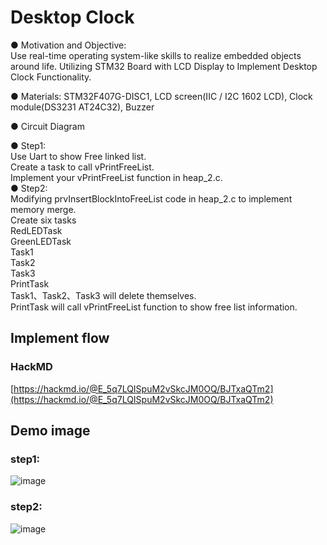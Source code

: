# Desktop Clock

● Motivation and Objective:   
 Use real-time operating system-like skills to realize embedded objects around life.
 Utilizing STM32 Board with LCD Display to Implement Desktop Clock Functionality.

● Materials: 
STM32F407G-DISC1, LCD screen(IIC / I2C 1602 LCD), Clock module(DS3231 AT24C32), Buzzer

● Circuit Diagram


● Step1:  
Use Uart to show Free linked list.  
Create a task to call vPrintFreeList.  
Implement your vPrintFreeList function in heap_2.c.  
● Step2:  
Modifying prvInsertBlockIntoFreeList code in heap_2.c to implement memory merge.  
Create six tasks  
RedLEDTask  
GreenLEDTask  
Task1  
Task2  
Task3  
PrintTask  
Task1、Task2、Task3 will delete themselves.  
PrintTask will call vPrintFreeList function to show free list information.    
  
## Implement flow

### HackMD  
[https://hackmd.io/@E_5q7LQISpuM2vSkcJM0OQ/BJTxaQTm2](https://hackmd.io/@E_5q7LQISpuM2vSkcJM0OQ/BJTxaQTm2)
## Demo image
### step1:  
![image](https://user-images.githubusercontent.com/48405514/235456994-47aa621e-f8bf-4152-a5d9-3684f9544c0d.png)

### step2:  
![image](https://user-images.githubusercontent.com/48405514/235457024-a5aa0982-3a0b-444d-83dc-4570df6632ec.png)


